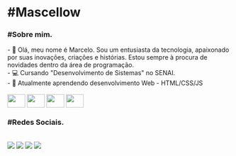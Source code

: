<h1>#Mascellow</h1>

<h3>#Sobre mim.</h3>
- 🤖 Olá, meu nome é Marcelo. Sou um entusiasta da tecnologia, apaixonado por suas inovações, criações e histórias. Estou sempre à procura de novidades dentro da área de programação.<br>
- 💻 Cursando "Desenvolvimento de Sistemas" no SENAI.<br>
- 🌱 Atualmente aprendendo desenvolvimento Web - HTML/CSS/JS<br>

<div style="display: inline_block"><br>
  <img align="center" height="30" width="40" src="https://cdn.jsdelivr.net/gh/devicons/devicon@latest/icons/c/c-original.svg" />
  <img align="center" height="30" width="40" src="https://cdn.jsdelivr.net/gh/devicons/devicon@latest/icons/html5/html5-original.svg" />
  <img align="center" height="30" width="40" src="https://cdn.jsdelivr.net/gh/devicons/devicon@latest/icons/css3/css3-original.svg" />
  <img align="center" height="30" width="40" src="https://cdn.jsdelivr.net/gh/devicons/devicon@latest/icons/javascript/javascript-original.svg" />
</div>

<h3>#Redes Sociais.</h3><br>
<div> 
  <a href="https://www.instagram.com/mascellow" target="_blank"><img src="https://img.shields.io/badge/-Instagram-%23E4405F?style=for-the-badge&logo=instagram&logoColor=white" target="_blank"></a>
 	<a href="https://www.twitch.tv/mascellow" target="_blank"><img src="https://img.shields.io/badge/Twitch-9146FF?style=for-the-badge&logo=twitch&logoColor=white" target="_blank"></a>
  <a href = "mailto:marceloaaraujosantos@gmail.com"><img src="https://img.shields.io/badge/-Gmail-%23333?style=for-the-badge&logo=gmail&logoColor=white" target="_blank"></a>
  <a href="https://www.linkedin.com/in/marcelo-santos-9039b62b6" target="_blank"><img src="https://img.shields.io/badge/-LinkedIn-%230077B5?style=for-the-badge&logo=linkedin&logoColor=white" target="_blank"></a> 
  </div>

